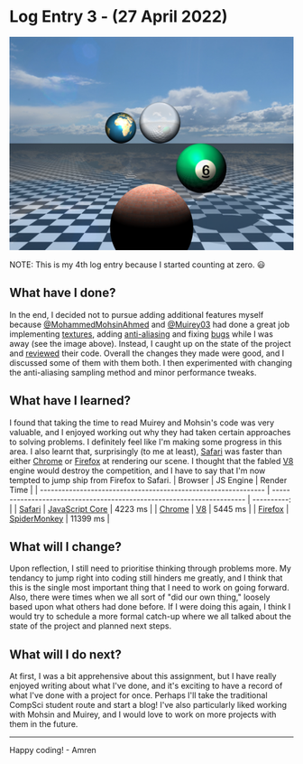 # Log Entry 3 - (27 April 2022)

![Image of three ray traced spheres from our project MiniRay.](images/final-render.png)

NOTE: This is my 4th log entry because I started counting at zero. 😃

## What have I done?

In the end, I decided not to pursue adding additional features myself because [@MohammedMohsinAhmed](https://github.com/MohammedMohsinAhmed) and [@Muirey03](https://github.com/Muirey03) had done a great job implementing [textures](https://en.wikipedia.org/wiki/Texture_mapping), adding [anti-aliasing](https://en.wikipedia.org/wiki/Supersampling) and fixing [bugs](https://en.wikipedia.org/wiki/Software_bug) while I was away (see the image above). Instead, I caught up on the state of the project and [reviewed](https://en.wikipedia.org/wiki/Code_review) their code. Overall the changes they made were good, and I discussed some of them with them both. I then experimented with changing the anti-aliasing sampling method and minor performance tweaks.

## What have I learned?

I found that taking the time to read Muirey and Mohsin's code was very valuable, and I enjoyed working out why they had taken certain approaches to solving problems. I definitely feel like I'm making some progress in this area. I also learnt that, surprisingly (to me at least), [Safari](<https://en.wikipedia.org/wiki/Safari_(web_browser)>) was faster than either [Chrome](https://en.wikipedia.org/wiki/Google_Chrome) or [Firefox](https://en.wikipedia.org/wiki/Firefox) at rendering our scene. I thought that the fabled [V8](<https://en.wikipedia.org/wiki/V8_(JavaScript_engine)>) engine would destroy the competition, and I have to say that I'm now tempted to jump ship from Firefox to Safari.
| Browser | JS Engine | Render Time |
| -------------------------------------------------------------- | ---------------------------------------------------------------------- | ----------: |
| [Safari](<https://en.wikipedia.org/wiki/Safari_(web_browser)>) | [JavaScript Core](https://en.wikipedia.org/wiki/WebKit#JavaScriptCore) | 4223 ms |
| [Chrome](https://en.wikipedia.org/wiki/Google_Chrome) | [V8](<https://en.wikipedia.org/wiki/V8_(JavaScript_engine)>) | 5445 ms |
| [Firefox](https://en.wikipedia.org/wiki/Firefox) | [SpiderMonkey](https://en.wikipedia.org/wiki/SpiderMonkey) | 11399 ms |

## What will I change?

Upon reflection, I still need to prioritise thinking through problems more. My tendancy to jump right into coding still hinders me greatly, and I think that this is the single most important thing that I need to work on going forward. Also, there were times when we all sort of "did our own thing," loosely based upon what others had done before. If I were doing this again, I think I would try to schedule a more formal catch-up where we all talked about the state of the project and planned next steps.

## What will I do next?

At first, I was a bit apprehensive about this assignment, but I have really enjoyed writing about what I've done, and it's exciting to have a record of what I've done with a project for once. Perhaps I'll take the traditional CompSci student route and start a blog! I've also particularly liked working with Mohsin and Muirey, and I would love to work on more projects with them in the future.

---

Happy coding!
\- Amren
